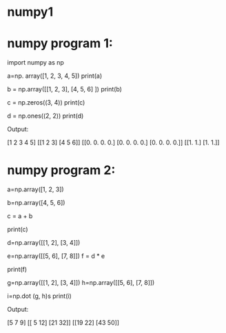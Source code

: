 # numpy1
# numpy program 1:
import numpy as np

a=np. array([1, 2, 3, 4, 5]) 
print(a)

b = np.array([[1, 2, 3], [4, 5, 6] ]) 
print(b)

c = np.zeros((3, 4))
print(c) 

d = np.ones((2, 2))
print(d)
 
Output:

[1 2 3 4 5]
[[1 2 3]
 [4 5 6]]
[[0. 0. 0. 0.]
 [0. 0. 0. 0.]
 [0. 0. 0. 0.]]
[[1. 1.]
 [1. 1.]]

# numpy program 2:

a=np.array([1, 2, 3])

b=np.array([4, 5, 6])

c = a + b

print(c)

d=np.array([[1, 2], [3, 4]])

e=np.array([[5, 6], [7, 8]])
f = d * e

print(f)

g=np.array([[1, 2], [3, 4]]) 
h=np.array([[5, 6], [7, 8]])

i=np.dot (g, h)s
print(i)

Output:

[5 7 9]
[[ 5 12]
 [21 32]]
[[19 22]
 [43 50]]

